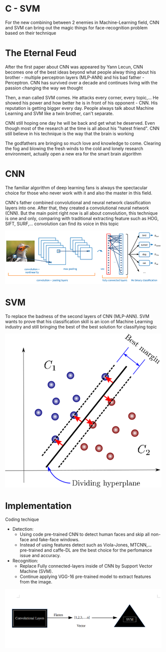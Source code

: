 # C - SVM
For the new combining between 2 enemies in Machine-Learning field, CNN and SVM can bring out the magic things for face-recognition problem based on their technique

# The Eternal Feud
After the first paper about CNN was appeared by Yann Lecun, CNN becomes one of the best ideas beyond what people alway thing about his brother - multiple perceptron layers (MLP-ANN) and his bad father - Perceptron. CNN has survived over a decade and continues living with the passion changing the way we thought

Then, a man called SVM comes. He attacks every corner, every topic,... He showed his power and how better he is in front of his opponent - CNN. His reputation is getting bigger every day. People always talk about Machine Learning and SVM like a twin brother, can't separate.

CNN still hoping one day he will be back and get what he deserved. Even though most of the research at the time is all about his "hatest friend". CNN still believe in his technique is the way that the brain is working

The godfathers are bringing so much love and knowledge to come. Clearing the fog and blowing the fresh winds to the cold and lonely research environment, actually open a new era for the smart brain algorithm


# CNN
The familiar algorithm of deep learning fans is always the spectacular choice for those who never work with it and also the master in this field.

CNN's father combined convolutional and neural network classification layers into one. After that, they created a convolutional neural network (CNN). But the main point right now is all about convolution, this technique is one and only, comparing with traditional extracting feature such as HOG, SIFT, SURF,... convolution can find its voice in this topic

<p align="center">
  <img src="read_pic/cnn.png" alt="cnn image"/>
</p>

# SVM
To replace the badness of the second layers of CNN (MLP-ANN). SVM wants to prove that his classification skill is an icon of Machine Learning industry and still bringing the best of the best solution for classifying topic

<p align="center">
  <img src="read_pic/svm.png" alt="svm image"/>
</p>



# Implementation
Coding techique
* Detection:
    + Using code pre-trained CNN to detect human faces and skip all non-face and fake-face windows.
    + Instead of using features detect such as Viola-Jones, MTCNN,... pre-trained and caffe-DL are the best choice for the perfomance issue and accuracy.
* Recognition:
    + Replace Fully connected-layers inside of CNN by Support Vector Machine (SVM).
    + Continue applying VGG-16 pre-trained model to extract features from the image.

<p align="center">
  <img src="read_pic/arch.png" alt="arch image"/>
</p>












